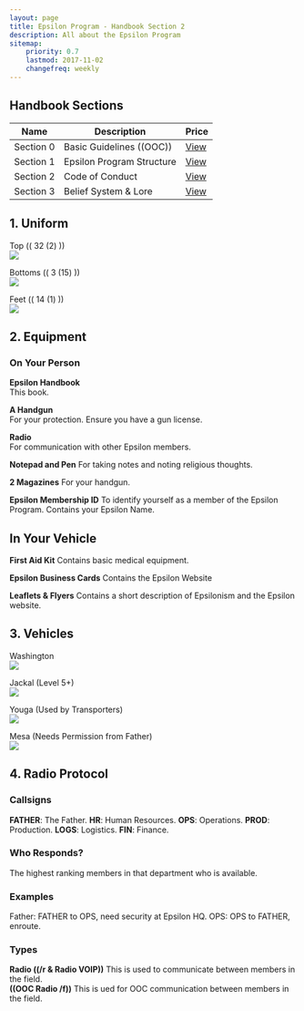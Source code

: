 ```yaml
---
layout: page
title: Epsilon Program - Handbook Section 2
description: All about the Epsilon Program
sitemap:
    priority: 0.7
    lastmod: 2017-11-02
    changefreq: weekly
---
```

## Handbook Sections
<div class="table-wrapper">
	<table>
		<thead>
			<tr>
				<th>Name</th>
				<th>Description</th>
				<th>Price</th>
			</tr>
		</thead>
		<tbody>
			<tr>
				<td>Section 0</td>
				<td>Basic Guidelines ((OOC))</td>
				<td><a href="/section0">View</a></td>
			</tr>
			<tr>
				<td>Section 1</td>
				<td>Epsilon Program Structure</td>
				<td><a href="/section1">View</a></td>
			</tr>
			<tr>
				<td>Section 2</td>
				<td>Code of Conduct</td>
				<td><a href="/section2">View</a></td>
			</tr>
			<tr>
				<td>Section 3</td>
				<td>Belief System & Lore</td>
				<td><a href="/section3">View</a></td>
			</tr>
		</tbody>
	</table>
</div>

## 1. Uniform
Top (( 32 (2) ))
<br>
<img src="https://media.discordapp.net/attachments/452931186407374868/452940068965842945/unknown.png">

Bottoms (( 3 (15) ))
<br>
<img src="https://media.discordapp.net/attachments/452931186407374868/452940986797129745/unknown.png">

Feet (( 14 (1) ))
<br>
<img src="https://media.discordapp.net/attachments/452931186407374868/452941492110098432/unknown.png">

## 2. Equipment
### On Your Person
**Epsilon Handbook**
<br>
This book.

**A Handgun**
<br>
For your protection. Ensure you have a gun license.

**Radio**<br>
For communication with other Epsilon members.


**Notepad and Pen**
For taking notes and noting religious thoughts.

**2 Magazines**
For your handgun.

**Epsilon Membership ID**
To identify yourself as a member of the Epsilon Program. Contains your Epsilon Name.

## In Your Vehicle
**First Aid Kit**
Contains basic medical equipment.

**Epsilon Business Cards**
Contains the Epsilon Website

**Leaflets & Flyers**
Contains a short description of Epsilonism and the Epsilon website.

## 3. Vehicles
Washington
<br>
<img src="https://media.discordapp.net/attachments/452931186407374868/452937326474166294/14_washington.png">

Jackal (Level 5+)
<br>
<img src="https://media.discordapp.net/attachments/452931186407374868/452937657845284875/7_jackal.png">

Youga (Used by Transporters)
<br>
<img src="https://media.discordapp.net/attachments/452931186407374868/452937763793141761/7.png">

Mesa (Needs Permission from Father)
<br>
<img src="https://media.discordapp.net/attachments/452931186407374868/452937875278004224/8.png">

## 4. Radio Protocol
### Callsigns
**FATHER**: The Father.
**HR**: Human Resources.
**OPS**: Operations.
**PROD**: Production.
**LOGS**: Logistics.
**FIN**: Finance.

### Who Responds?
The highest ranking members in that department who is available. 

### Examples
Father: FATHER to OPS, need security at Epsilon HQ.
OPS: OPS to FATHER, enroute.

### Types
**Radio ((/r & Radio VOIP))**
This is used to communicate between members in the field.
<br>
**((OOC Radio /f))**
This is ued for OOC communication between members in the field.
